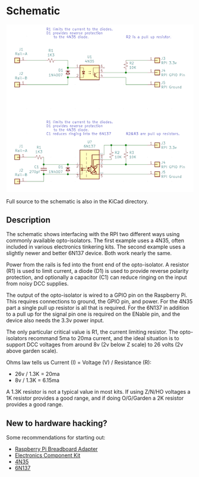 
# Schematic

![schematic](schematic.png)

Full source to the schematic is also in the KiCad directory.

## Description

The schematic shows interfacing with the RPI two different ways using
commonly available opto-isolators.  The first example uses a 4N35, often
included in various electronics tinkering kits.  The second example uses
a slightly newer and better 6N137 device.  Both work nearly the same.

Power from the rails is fed into the front end of the opto-isolator.  A
resistor (R1) is used to limit current, a diode (D1) is used to provide
reverse polarity protection, and optionally a capacitor (C1) can reduce
ringing on the input from noisy DCC supplies.

The output of the opto-isolator is wired to a GPIO pin on the Raspberry Pi.
This requires connections to ground, the GPIO pin, and power.  For the 4N35
part a single pull up resistor is all that is required.  For the 6N137 in
addition to a pull up for the signal pin one is required on the ENable pin,
and the device also needs the 3.3v power input.

The only particular critical value is R1, the current limiting resistor.
The opto-isolators recommand 5ma to 20ma current, and the ideal situation
is to support DCC voltages from around 8v (2v below Z scale) to 26 volts
(2v above garden scale).

Ohms law tells us Current (I) = Voltage (V) / Resistance (R):

- 26v / 1.3K = 20ma
- 8v / 1.3K = 6.15ma

A 1.3K resistor is not a typical value in most kits.  If using Z/N/HO voltages
a 1K resistor provides a good range, and if doing O/G/Garden a 2K resistor
provides a good range.

## New to hardware hacking?

Some recommendations for starting out:

* [Raspberry Pi Breadboard Adapter](https://www.amazon.com/gp/product/B07DK8DVBV)
* [Electronics Component Kit](https://www.amazon.com/gp/product/B073ZC68QG)
* [4N35](https://www.amazon.com/gp/product/B00B88AOS6)
* [6N137](https://www.amazon.com/gp/product/B00B88AQO8)
